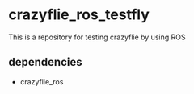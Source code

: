 # crazyflie_ros_testfly
This is a repository for testing crazyflie by using ROS

## dependencies
- crazyflie_ros
